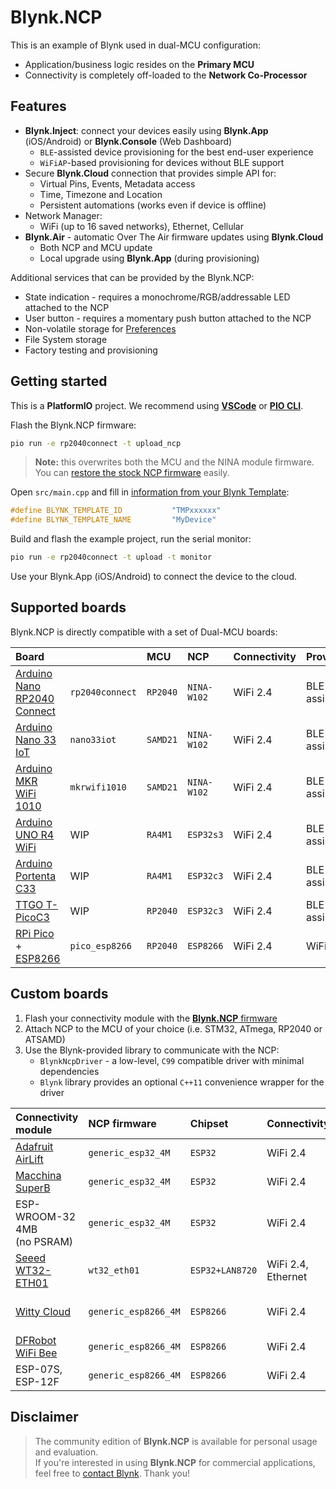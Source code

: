 # Blynk.NCP

This is an example of Blynk used in dual-MCU configuration:

- Application/business logic resides on the **Primary MCU**
- Connectivity is completely off-loaded to the **Network Co-Processor**

## Features

- **Blynk.Inject**: connect your devices easily using **Blynk.App** (iOS/Android) or **Blynk.Console** (Web Dashboard)
  - `BLE`-assisted device provisioning for the best end-user experience
  - `WiFiAP`-based provisioning for devices without BLE support
- Secure **Blynk.Cloud** connection that provides simple API for:
  - Virtual Pins, Events, Metadata access
  - Time, Timezone and Location
  - Persistent automations (works even if device is offline)
- Network Manager:
  - WiFi (up to 16 saved networks), Ethernet, Cellular
- **Blynk.Air** - automatic Over The Air firmware updates using **Blynk.Cloud**
  - Both NCP and MCU update
  - Local upgrade using **Blynk.App** (during provisioning)

Additional services that can be provided by the Blynk.NCP:

- State indication - requires a monochrome/RGB/addressable LED attached to the NCP
- User button - requires a momentary push button attached to the NCP
- Non-volatile storage for [Preferences](https://github.com/vshymanskyy/Preferences)
- File System storage
- Factory testing and provisioning

## Getting started

This is a **PlatformIO** project. We recommend using [**VSCode**][pio_vscode] or [**PIO CLI**][pio_cli].  

Flash the Blynk.NCP firmware:

```sh
pio run -e rp2040connect -t upload_ncp
```

> **Note:** this overwrites both the MCU and the NINA module firmware.  
You can [restore the stock NCP firmware][restore] easily.

Open `src/main.cpp` and fill in [information from your Blynk Template](https://bit.ly/BlynkInject):

```cpp
#define BLYNK_TEMPLATE_ID           "TMPxxxxxx"
#define BLYNK_TEMPLATE_NAME         "MyDevice"
```

Build and flash the example project, run the serial monitor:

```sh
pio run -e rp2040connect -t upload -t monitor
```

Use your Blynk.App (iOS/Android) to connect the device to the cloud.


## Supported boards

Blynk.NCP is directly compatible with a set of Dual-MCU boards:

Board                            |                 | MCU      | NCP         | Connectivity | Provisioning | Interaction
:--                              | ---             | :---     | :---        | ---          | ---          | ---
[Arduino Nano RP2040 Connect][1] | `rp2040connect` | `RP2040` | `NINA-W102` | WiFi 2.4     | BLE-assisted | RGB LED
[Arduino Nano 33 IoT][2]         | `nano33iot`     | `SAMD21` | `NINA-W102` | WiFi 2.4     | BLE-assisted | -
[Arduino MKR WiFi 1010][3]       | `mkrwifi1010`   | `SAMD21` | `NINA-W102` | WiFi 2.4     | BLE-assisted | RGB LED
[Arduino UNO R4 WiFi][4]         | WIP             | `RA4M1`  | `ESP32s3`   | WiFi 2.4     | BLE-assisted | -
[Arduino Portenta C33][5]        | WIP             | `RA4M1`  | `ESP32c3`   | WiFi 2.4     | BLE-assisted | -
[TTGO T-PicoC3][6]               | WIP             | `RP2040` | `ESP32c3`   | WiFi 2.4     | BLE-assisted | -
[RPi Pico][7] + [ESP8266][8]     | `pico_esp8266`  | `RP2040` | `ESP8266`   | WiFi 2.4     | WiFiAP       | -

## Custom boards

1. Flash your connectivity module with the [**Blynk.NCP** firmware](./tools/BlynkNCP)
2. Attach NCP to the MCU of your choice (i.e. STM32, ATmega, RP2040 or ATSAMD)
3. Use the Blynk-provided library to communicate with the NCP:
   - `BlynkNcpDriver` - a low-level, `C99` compatible driver with minimal dependencies
   - `Blynk` library provides an optional `C++11` convenience wrapper for the driver

Connectivity module              | NCP firmware         | Chipset         | Connectivity | Provisioning | Interaction
:--                              | :---                 | :---            | ---          | ---          | ---
[Adafruit AirLift][20]           | `generic_esp32_4M`   | `ESP32`         | WiFi 2.4     | BLE-assisted | RGB LED
[Macchina SuperB][21]            | `generic_esp32_4M`   | `ESP32`         | WiFi 2.4     | BLE-assisted | Blue LED
ESP-WROOM-32 4MB<br>(no PSRAM)   | `generic_esp32_4M`   | `ESP32`         | WiFi 2.4     | BLE-assisted | -
[Seeed WT32-ETH01][22]           | `wt32_eth01`         | `ESP32+LAN8720` | WiFi 2.4, Ethernet | BLE-assisted | -
[Witty Cloud][23]                | `generic_esp8266_4M` | `ESP8266`       | WiFi 2.4     | WiFiAP       | RGB LED, User Button
[DFRobot WiFi Bee][24]           | `generic_esp8266_4M` | `ESP8266`       | WiFi 2.4     | WiFiAP       | User Button
ESP-07S, ESP-12F                 | `generic_esp8266_4M` | `ESP8266`       | WiFi 2.4     | WiFiAP       | -


## Disclaimer

> The community edition of **Blynk.NCP** is available for personal usage and evaluation.  
If you're interested in using **Blynk.NCP** for commercial applications, feel free to [contact Blynk][blynk_sales]. Thank you!


[blynk_sales]: https://blynk.io/en/contact-us-business
[pio_vscode]: https://docs.platformio.org/en/stable/integration/ide/vscode.html#ide-vscode
[pio_cli]: https://docs.platformio.org/en/stable/core/index.html
[restore]: ./docs/RestoreFirmware.md

[1]: https://store.arduino.cc/products/arduino-nano-rp2040-connect
[2]: https://store.arduino.cc/products/arduino-nano-33-iot
[3]: https://store.arduino.cc/products/arduino-mkr-wifi-1010
[4]: https://store-usa.arduino.cc/pages/unor4
[5]: https://www.arduino.cc/pro/hardware-product-portenta-c33
[6]: https://www.lilygo.cc/products/lilygo%C2%AE-t-picoc3-esp32-c3-rp2040-1-14-inch-lcd-st7789v
[7]: https://www.raspberrypi.com/products/raspberry-pi-pico
[8]: https://www.waveshare.com/pico-esp8266.htm

[20]: https://www.adafruit.com/product/4201
[21]: https://www.macchina.cc/catalog/m2-accessories/superb
[22]: https://www.seeedstudio.com/Ethernet-module-based-on-ESP32-series-WT32-ETH01-p-4736.html
[23]: https://protosupplies.com/product/esp8266-witty-cloud-esp-12f-wifi-module/
[24]: https://www.dfrobot.com/product-1279.html
